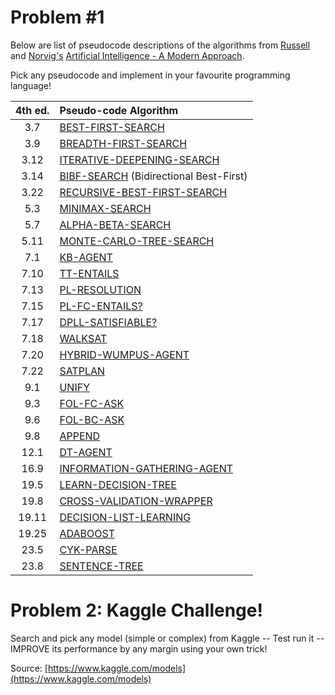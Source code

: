 # Problem #1

Below are list of pseudocode descriptions of the algorithms from [Russell](http://www.cs.berkeley.edu/~russell/) and [Norvig's](http://www.norvig.com/) [Artificial Intelligence - A Modern Approach](http://aima.cs.berkeley.edu/).

Pick any pseudocode and implement in your favourite programming language!

| 4th ed. | Pseudo-code Algorithm|
|:------:|:---------------------|
| 3.7 | [BEST-FIRST-SEARCH](md/Tree-Search-and-Graph-Search.md) |
|3.9  | [BREADTH-FIRST-SEARCH](md/Breadth-First-Search.md) |
| 3.12 | [ITERATIVE-DEEPENING-SEARCH](md/Iterative-Deepening-Search.md) |
| 3.14 | [BIBF-SEARCH]() (Bidirectional Best-First) |
| 3.22 | [RECURSIVE-BEST-FIRST-SEARCH](md/Recursive-Best-First-Search.md) |
| 5.3 | [MINIMAX-SEARCH](md/Minimax-Decision.md) |
| 5.7 | [ALPHA-BETA-SEARCH](md/Alpha-Beta-Search.md) |
| 5.11 | [MONTE-CARLO-TREE-SEARCH](md/Monte-Carlo-Tree-Search.md) 
|  7.1 | [KB-AGENT](md/KB-Agent.md) |
| 7.10 | [TT-ENTAILS](md/TT-Entails.md) |
| 7.13 | [PL-RESOLUTION](md/PL-Resolution.md) |
|7.15  | [PL-FC-ENTAILS?](md/PL-FC-Entails.md) |
| 7.17 | [DPLL-SATISFIABLE?](md/DPLL-Satisfiable.md) |
| 7.18 | [WALKSAT](md/WalkSAT.md) |
| 7.20 | [HYBRID-WUMPUS-AGENT](md/Hybrid-Wumpus-Agent.md) |
| 7.22 | [SATPLAN](md/SATPlan.md) |
| 9.1 | [UNIFY](md/Unify.md) |
| 9.3 | [FOL-FC-ASK](md/FOL-FC-Ask.md) |
| 9.6 | [FOL-BC-ASK](md/FOL-BC-Ask.md) |
| 9.8 | [APPEND](md/Append.md) |
| 12.1 | [DT-AGENT](md/DT-Agent.md) |
| 16.9 | [INFORMATION-GATHERING-AGENT](md/Information-Gathering-Agent.md) |
| 19.5 | [LEARN-DECISION-TREE](md/Decision-Tree-Learning.md) |
| 19.8 | [CROSS-VALIDATION-WRAPPER](md/Cross-Validation-Wrapper.md) |
| 19.11 | [DECISION-LIST-LEARNING](md/Decision-List-Learning.md) |
| 19.25 | [ADABOOST](md/AdaBoost.md) |
|23.5  | [CYK-PARSE](md/CYK-Parse.md) |
| 23.8| [SENTENCE-TREE](md/Sentence-Tree.md) |


# Problem 2: Kaggle Challenge!

Search and pick any model (simple or complex) from Kaggle
-- Test run it
-- IMPROVE its performance by any margin using your own trick!

Source: [https://www.kaggle.com/models](https://www.kaggle.com/models)
